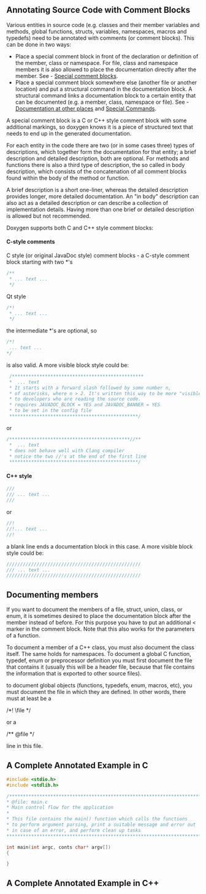## Annotating Source Code with Comment Blocks

Various entities in source code (e.g. classes and their member variables and methods, global functions, structs, variables, namespaces, macros and typedefs) need to be annotated with comments (or comment blocks). This can be done in two ways:

* Place a special comment block in front of the declaration or definition of the member, class or namespace. For file, class and namespace members it is also allowed to place the documentation directly after the member. See - [Special comment blocks](https://www.doxygen.nl/manual/docblocks.html#specialblock).
* Place a special comment block somewhere else (another file or another location) and put a structural command in the documentation block. A structural command links a documentation block to a certain entity that can be documented (e.g. a member, class, namespace or file). See - [Documentation at other places](https://www.doxygen.nl/manual/docblocks.html#structuralcommands) and [Special Commands](https://www.doxygen.nl/manual/commands.html).

A special comment block is a C or C++ style comment block with some additional markings, so doxygen knows it is a piece of structured text that needs to end up in the generated documentation. 

For each entity in the code there are two (or in some cases three) types of descriptions, which together form the documentation for that entity; a brief description and detailed description, both are optional. For methods and functions there is also a third type of description, the so called in body description, which consists of the concatenation of all comment blocks found within the body of the method or function.  

A brief description is a short one-liner, whereas the detailed description provides longer, more detailed documentation. An "in body" description can also act as a detailed description or can describe a collection of implementation details. Having more than one brief or detailed description is allowed but not recommended.

Doxygen supports both C and C++ style comment blocks:

#### C-style comments

C style (or original JavaDoc style) comment blocks - a C-style comment block starting with two \*'s

```C
/**
 * ... text ...
 */
```

Qt style

```C
/*!
 * ... text ...
 */
```

the intermediate \*'s are optional, so

```C
/*!
 ... text ...
*/
```

is also valid. A more visible block style could be:

```C
 /************************************************
 *  ... text
 * It starts with a forward slash followed by some number n, 
 * of asterisks, where n > 2. It's written this way to be more "visible" 
 * to developers who are reading the source code.
 * requires JAVADOC_BLOCK = YES and JAVADOC_BANNER = YES
 * to be set in the config file
 ***********************************************/
 ```
 
 or

```C
/********************************************//**
 *  ... text
 * does not behave well with Clang compiler
 * notice the two //'s at the end of the first line
 ***********************************************/
 ```

#### C++ style

```C++
///
/// ... text ...
///
```

or

```C++
//!
//!... text ...
//!
```

a blank line ends a documentation block in this case. A more visible block style could be:

```C++
/////////////////////////////////////////////////
/// ... text ...
/////////////////////////////////////////////////
```

## Documenting members
If you want to document the members of a file, struct, union, class, or enum, it is sometimes desired to place the documentation block after the member instead of before. For this purpose you have to put an additional < marker in the comment block. Note that this also works for the parameters of a function.  

To document a member of a C++ class, you must also document the class itself. The same holds for namespaces. To document a global C function, typedef, enum or preprocessor definition you must first document the file that contains it (usually this will be a header file, because that file contains the information that is exported to other source files).

to document global objects (functions, typedefs, enum, macros, etc), you must document the file in which they are defined. In other words, there must at least be a

/*! \file */ 

or a

/** @file */ 

line in this file.

## A Complete Annotated Example in C

```C
#include <stdio.h>
#include <stdlib.h>

/***********************************************************************
* @file: main.c
* Main control flow for the application
*
* This file contains the main() function which calls the functions
* to perform argument parsing, print a suitable message and error out
* in case of an error, and perform clean up tasks
*************************************************************************/

int main(int argc, conts char* argv[])
{

}

```

## A Complete Annotated Example in C++

```C++
```
